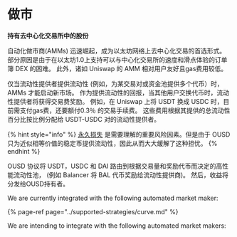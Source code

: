 # 做市

**持有去中心化交易所中的股份**

自动化做市商\(AMMs\) 迅速崛起，成为以太坊网络上去中心化交易的首选形式。 部分原因是由于在以太坊1.0上支持可以与中心化交易所的速度和滑点体验的订单簿 DEX 的困难。 此外，诸如 Uniswap 的 AMM 相对用户友好且gas费用较低。

仅当流动性提供者提供流动性 (例如，为某交易对或资金池提供多个代币）时，AMMs 才能启动新市场。 作为提供流动性的回报，当其他用户交换代币时，流动性提供者将获得交易费奖励。 例如，在 Uniswap 上将 USDT 换成 USDC 时，目前需支付gas费，还要额付0.3％ 的交易手续费。 这些费用根据其提供的总流动性百分比按比例分配给 USDT-USDC 对的流动性提供者。

{% hint style="info" %}
[永久损失](https://medium.com/@pintail/uniswap-a-good-deal-for-liquidity-providers-104c0b6816f2) 是需要理解的重要风险因素。但是由于 OUSD 只为近似相等价值的稳定币提供流动性，因此从而大大缓解了这种担忧。
{% endhint %}

OUSD 协议将 USDT，USDC 和 DAI 路由到根据交易量和奖励代币而决定的高性能流动性池， (例如 Balancer 将 BAL 代币奖励给流动性提供商)。 然后，收益将分发给OUSD持有者。

We are currently integrated with the following automated market maker:

{% page-ref page="../supported-strategies/curve.md" %}

We are intending to integrate with the following automated market makers:





